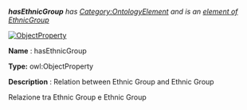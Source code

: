 ___hasEthnicGroup__ 
 has
 [Category:OntologyElement](../../Category/OntologyElement "Category:OntologyElement") 
 and is an
 [element of](../../Property/ElementOf "Property:ElementOf") 
[EthnicGroup](../../Submissions/EthnicGroup "Submissions:EthnicGroup")_




  





[![ObjectProperty](../../images/thumb/c/c3/ObjectProperty.gif/45px-ObjectProperty.gif)](../../Image/ObjectProperty.gif "ObjectProperty")


__Name__ 
 : hasEthnicGroup
 



__Type:__ 
 owl:ObjectProperty
 



__Description__ 
 : Relation between Ethnic Group and Ethnic Group
 



  





 Relazione tra Ethnic Group e Ethnic Group